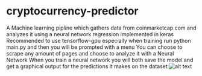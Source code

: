 # cryptocurrency-predictor
A Machine learning pipline which gathers data from coinmarketcap.com and analyzes it using a neural network regression implemented in keras
Recommended to use tensorflow-gpu especially when training
run python main.py and then you will be prompted with a menu
You can choose to scrape any amount of pages and choose to analyze it with a Neural Network
When you train a neural network you will both save the model and get a graphical output for the predictions it makes on the dataset
![alt text](https://i.imgur.com/lTRP9s4.png)
